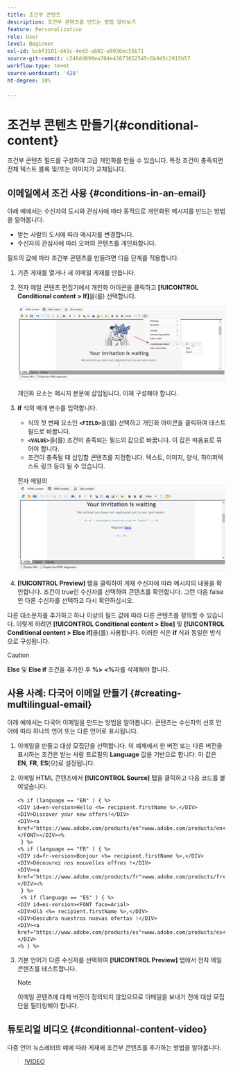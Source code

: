 ```yaml
---
title: 조건부 콘텐츠
description: 조건부 콘텐츠를 만드는 방법 알아보기
feature: Personalization
role: User
level: Beginner
exl-id: bcbf3101-d43c-4ed3-ab02-a9936ec55b71
source-git-commit: c248dd899ea704e43873652545c6b945c2915b57
workflow-type: tm+mt
source-wordcount: '428'
ht-degree: 10%

---
```


# 조건부 콘텐츠 만들기{#conditional-content}

조건부 콘텐츠 필드를 구성하여 고급 개인화를 만들 수 있습니다. 특정 조건이 충족되면 전체 텍스트 블록 및/또는 이미지가 교체됩니다.


## 이메일에서 조건 사용 {#conditions-in-an-email}

아래 예에서는 수신자의 도시와 관심사에 따라 동적으로 개인화된 메시지를 만드는 방법을 알아봅니다.

* 받는 사람의 도시에 따라 메시지를 변경합니다.
* 수신자의 관심사에 따라 오퍼의 콘텐츠를 개인화합니다.

필드의 값에 따라 조건부 콘텐츠를 만들려면 다음 단계를 적용합니다.

1. 기존 게재를 열거나 새 이메일 게재를 만듭니다.
1. 전자 메일 콘텐츠 편집기에서 개인화 아이콘을 클릭하고 **[!UICONTROL Conditional content > If]**&#x200B;을(를) 선택합니다.

   ![조건 삽입](assets/condition-insert.png)

   개인화 요소는 메시지 본문에 삽입됩니다. 이제 구성해야 합니다.

1. **if** 식의 매개 변수를 입력합니다.

   * 식의 첫 번째 요소인 **`<FIELD>`**&#x200B;을(를) 선택하고 개인화 아이콘을 클릭하여 테스트 필드로 바꿉니다.
   * **`<VALUE>`**&#x200B;을(를) 조건이 충족되는 필드의 값으로 바꿉니다. 이 값은 따옴표로 묶어야 합니다.
   * 조건이 충족될 때 삽입할 콘텐츠를 지정합니다. 텍스트, 이미지, 양식, 하이퍼텍스트 링크 등이 될 수 있습니다.

   전자 메일의 ![상태](assets/condition-in-email.png)

1. **[!UICONTROL Preview]** 탭을 클릭하여 게재 수신자에 따라 메시지의 내용을 확인합니다. 조건이 true인 수신자를 선택하여 콘텐츠를 확인합니다. 그런 다음 false인 다른 수신자를 선택하고 다시 확인하십시오.

다른 대소문자를 추가하고 하나 이상의 필드 값에 따라 다른 콘텐츠를 정의할 수 있습니다. 이렇게 하려면 **[!UICONTROL Conditional content > Else]** 및 **[!UICONTROL Conditional content > Else if]**&#x200B;을(를) 사용합니다. 이러한 식은 **if** 식과 동일한 방식으로 구성됩니다.

>[!CAUTION]
>
>**Else** 및 **Else if** 조건을 추가한 후 **%> &lt;%**&#x200B;자를 삭제해야 합니다.


## 사용 사례: 다국어 이메일 만들기 {#creating-multilingual-email}

아래 예에서는 다국어 이메일을 만드는 방법을 알아봅니다. 콘텐츠는 수신자의 선호 언어에 따라 하나의 언어 또는 다른 언어로 표시됩니다.

1. 이메일을 만들고 대상 모집단을 선택합니다. 이 예제에서 한 버전 또는 다른 버전을 표시하는 조건은 받는 사람 프로필의 **Language** 값을 기반으로 합니다. 이 값은 **EN**, **FR**, **ES**(으)로 설정됩니다.
1. 이메일 HTML 콘텐츠에서 **[!UICONTROL Source]** 탭을 클릭하고 다음 코드를 붙여넣습니다.

   ```
   <% if (language == "EN" ) { %>
   <DIV id=en-version>Hello <%= recipient.firstName %>,</DIV>
   <DIV>Discover your new offers!</DIV>
   <DIV><a href="https://www.adobe.com/products/en">www.adobe.com/products/en</A></FONT></DIV><%
    } %>
   <% if (language == "FR" ) { %>
   <DIV id=fr-version>Bonjour <%= recipient.firstName %>,</DIV>
   <DIV>Découvrez nos nouvelles offres !</DIV>
   <DIV><a href="https://www.adobe.com/products/fr">www.adobe.com/products/fr</A></DIV><%
    } %>
    <% if (language == "ES" ) { %>
   <DIV id=es-version><FONT face=Arial>
   <DIV>Olà <%= recipient.firstName %>,</DIV>
   <DIV>Descubra nuestros nuevas ofertas !</DIV>
   <DIV><a href="https://www.adobe.com/products/es">www.adobe.com/products/es</A></DIV>
   <% } %>
   ```

1. 기본 언어가 다른 수신자를 선택하여 **[!UICONTROL Preview]** 탭에서 전자 메일 콘텐츠를 테스트합니다.

   >[!NOTE]
   >
   >이메일 콘텐츠에 대체 버전이 정의되지 않았으므로 이메일을 보내기 전에 대상 모집단을 필터링해야 합니다.

## 튜토리얼 비디오 {#conditionnal-content-video}

다중 언어 뉴스레터의 예에 따라 게재에 조건부 콘텐츠를 추가하는 방법을 알아봅니다.

>[!VIDEO](https://video.tv.adobe.com/v/335682?quality=12)

